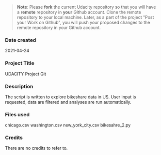 >**Note**: Please **fork** the current Udacity repository so that you will have a **remote** repository in **your** Github account. Clone the remote repository to your local machine. Later, as a part of the project "Post your Work on Github", you will push your proposed changes to the remote repository in your Github account.

### Date created
2021-04-24

### Project Title
UDACITY Project Git

### Description
The script is written to explore bikeshare data in US. User input is requested, data are filtered and analyses are run automatically.

### Files used
chicago.csv
washington.csv
new_york_city.csv
bikesahre_2.py

### Credits
There are no credits to refer to.
